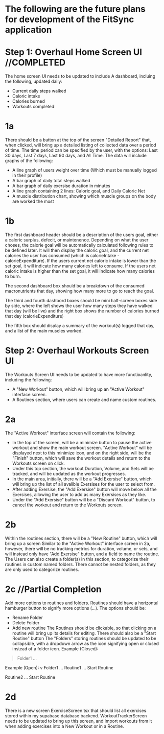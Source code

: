 # The following are the future plans for development of the FitSync application

# Step 1: Overhaul Home Screen UI //COMPLETED
The home screen UI needs to be updated to include A dashboard, incluing the following, updated daily:
- Current daily steps walked
- Caloric intake
- Calories burned
- Workouts completed

# 1a
There should be a button at the top of the screen "Detailed Report" that, when clicked, will bring up a detailed listing of collected data over a period of time. The time period can be specified by the user, with the options: Last 30 days, Last 7 days, Last 90 days, and All Time. The data will include graphs of the following:
- A line graph of users weight over time (Which must be manually logged in their profile)
- A bar graph of daily total steps walked
- A bar graph of daily exersise duration in minutes
- A line graph containing 2 lines: Caloric goal, and Daily Caloric Net
- A muscle distribution chart, showing which muscle groups on the body are worked the most

# 1b
The first dashboard header should be a description of the users goal, either a caloric surplus, defecit, or maintenence. Depending on what the user choses, the calorie goal will be automatically calculated following rules to be defined later. It will then display the  caloric goal, and the current net calories the user has consumed (which is calorieIntake - calorieExpenditure). If the users current net caloric intake is lower than the set goal, it will indicate how many calories left to consume. If the users net caloric intake is higher than the set goal, it will indicate how many calories to burn.

The second dashboard box should be a breakdown of the consumed macronutrients that day, showing how many more to go to reach the goal.

The third and fourth dashbord boxes should be mini half-screen boxes side by side, where the left shows the user how many steps they have walked that day (will be live) and the right box shows the number of calories burned that day (calorieExpenditure)

The fifth box should display a summary of the workout(s) logged that day, and a list of the main muscles worked.

# Step 2: Overhaul Workouts Screen UI
The Workouts Screen UI needs to be updated to have more functioanlity, including the following:
- A "New Workout" button, which will bring up an "Active Workout" interface screen. 
- A Routines section, where users can create and name custom routines.

# 2a
The "Active Workout" interface screen will contain the following: 
- In the top of the screen, will be a minimize button to pause the active workout and show the main workout screen. "Active Workout" will be displayed next to this minimize icon, and on the right side, will be the "Finish" button, which will save the workout details and return to the Workouts screen on click. 
- Under this top section, the workout Duration, Volume, and Sets will be tracked, and will be updated as the workout progresses. 
- In the main area, initially, there will be a "Add Exersise" button, which will bring up the list of all avalible Exersises for the user to select from. 
- After adding Exersise, the "Add Exersise" button will move below all the Exersises, allowing the user to add as many Exersises as they like. 
- Under the "Add Exersise" button will be a "Discard Workout" button, to cancel the workout and return to the Workouts screen.

# 2b 
Within the routines section, there will be a "New Routine" button, which will bring up a screen Similar to the "Active Workout" interface screen in 2a, however, there will be no tracking metrics for duration, volume, or sets, and will instead only have "Add Exersise" button, and a field to name the routine. The Users can also create a folder(s) in this section, to categorize their routines in custom named folders. There cannot be nested folders, as they are only used to categorize routines.

# 2c //Partial Completion
Add more options to routines and folders. Routines should have a horizontal hamburger button to signify more options (...). The options should be:
- Rename Folder
- Delete Folder
- Add new routine
The Routines should be clickable, so that clicking on a routine will bring up its details for editing. There should also be a "Start Routine" button 
The "Folders" storing routines should be updated to be collapsible, with a dropdown arrow as the icon signifying open or closed instead of a folder icon.
Example (Closed):
> Folder1 ...

Example (Open):
v Folder1 ...
Routine1 ...
Start Routine

Routine2 ...
Start Routine

# 2d 
There is a new screen ExerciseScreen.tsx that should list all exercises stored within my supabase database backend. WorkoutTrackerScreen needs to be updated to bring up this screen, and import workouts from it when adding exercises into a New Workout or in a Routine.